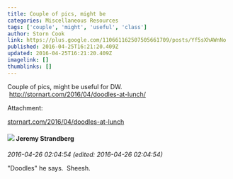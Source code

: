 ```yaml
---
title: Couple of pics, might be
categories: Miscellaneous Resources
tags: ['couple', 'might', 'useful', 'class']
author: Storn Cook
link: https://plus.google.com/110661162507505661709/posts/Yf5sXhAWnNo
published: 2016-04-25T16:21:20.409Z
updated: 2016-04-25T16:21:20.409Z
imagelink: []
thumblinks: []
---
```


Couple of pics, might be useful for DW.  <a href="http://stornart.com/2016/04/doodles-at-lunch/" class="ot-anchor">http://stornart.com/2016/04/doodles-at-lunch/</a>


Attachment:

<a href='http://stornart.com/2016/04/doodles-at-lunch'>stornart.com/2016/04/doodles-at-lunch</a>


<div id='comment z13igrei5obugvchx04celeb2quyyv0gemk0k'>
  <h4><img src='{{site.baseurl}}//images/avatars/102595580176380683252_photo.jpg'> Jeremy Strandberg</h4>
      <p><cite>2016-04-26 02:04:54 (edited: 2016-04-26 02:04:54)</cite></p>
        <p>&quot;Doodles&quot; he says.  Sheesh.</p>
</div>
        
